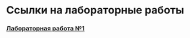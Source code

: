 # Ссылки на лабораторные работы

### [Лабораторная работа №1](https://www.notion.so/1-b16217d56db247ee922a85fb4d2518a1)
